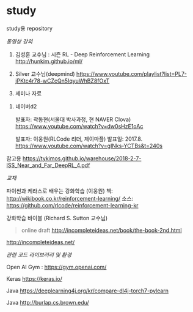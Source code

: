 # study
study용 repository

*동영상 강의*
1. 김성훈 교수님 : 시즌 RL - Deep Reinforcement Learning
http://hunkim.github.io/ml/

2. Silver 교수님(deepmind)
https://www.youtube.com/playlist?list=PL7-jPKtc4r78-wCZcQn5IqyuWhBZ8fOxT


3. 세미나 자료

 1) 네이버d2
 
    발표자: 곽동현(서울대 박사과정, 현 NAVER Clova)
    https://www.youtube.com/watch?v=dw0sHzE1oAc 
    
    발표자: 이웅원(RLCode 리더, 제이마플) 발표일: 2017.8.
    https://www.youtube.com/watch?v=gINks-YCTBs&t=240s


참고용
https://tykimos.github.io/warehouse/2018-2-7-ISS_Near_and_Far_DeepRL_4.pdf


*교재*

파이썬과 케라스로 배우는 강화학습 (이웅원)
책: http://wikibook.co.kr/reinforcement-learning/
소스: https://github.com/rlcode/reinforcement-learning-kr


강화학습 바이블 (Richard S. Sutton 교수님)
> online draft 
http://incompleteideas.net/book/the-book-2nd.html

http://incompleteideas.net/



*관련 코드 라이브러리 및 환경*

Open AI Gym : https://gym.openai.com/

Keras https://keras.io/

Java https://deeplearning4j.org/kr/compare-dl4j-torch7-pylearn

Java  http://burlap.cs.brown.edu/




